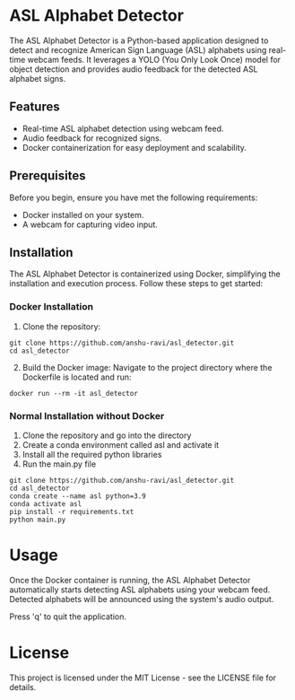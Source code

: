 # ASL Alphabet Detector
The ASL Alphabet Detector is a Python-based application designed to detect and recognize American Sign Language (ASL) alphabets using real-time webcam feeds. It leverages a YOLO (You Only Look Once) model for object detection and provides audio feedback for the detected ASL alphabet signs.

## Features
- Real-time ASL alphabet detection using webcam feed.
- Audio feedback for recognized signs.
- Docker containerization for easy deployment and scalability.

## Prerequisites
Before you begin, ensure you have met the following requirements:

- Docker installed on your system.
- A webcam for capturing video input.

## Installation
The ASL Alphabet Detector is containerized using Docker, simplifying the installation and execution process. Follow these steps to get started:

### Docker Installation
1. Clone the repository:
```
git clone https://github.com/anshu-ravi/asl_detector.git
cd asl_detector
```

2. Build the Docker image:
Navigate to the project directory where the Dockerfile is located and run:
```
docker run --rm -it asl_detector
```

### Normal Installation without Docker 
1. Clone the repository and go into the directory 
2. Create a conda environment called asl and activate it 
3. Install all the required python libraries 
4. Run the main.py file

```
git clone https://github.com/anshu-ravi/asl_detector.git
cd asl_detector
conda create --name asl python=3.9
conda activate asl 
pip install -r requirements.txt  
python main.py
```

# Usage
Once the Docker container is running, the ASL Alphabet Detector automatically starts detecting ASL alphabets using your webcam feed. Detected alphabets will be announced using the system's audio output.

Press 'q' to quit the application.


# License
This project is licensed under the MIT License - see the LICENSE file for details.


